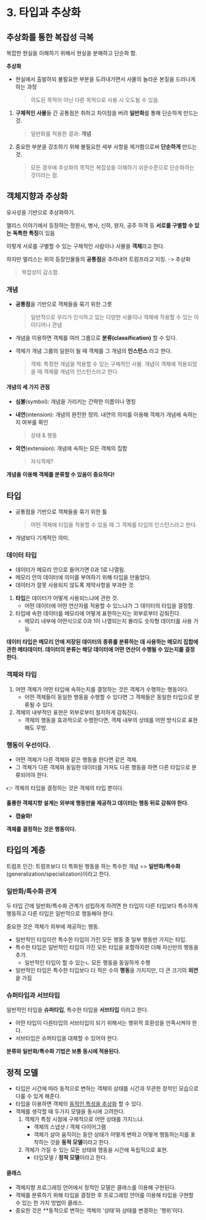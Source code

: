 # 3. 타입과 추상화

## 추상화를 통한 복잡성 극복

복잡한 현실을 이해하기 위해서 현실을 분해하고 단순화 함.

**추상화**

* 현실에서 출발하되 불필요한 부분을 도려내가면서 사물의 놀라운 본질을 드러나게 하는 과정

  > 의도된 목적이 아닌 다른 목적으로 사용 시 오도될 수 있음.

1. **구체적인 사물**들 간 공통점은 취하고 차이점을 버려 **일반화**를 통해 단순하게 만드는 것.

   > 일반화를 적용한 결과: **개념**

2. 중요한 부분을 강조하기 위해 불필요한 세부 사항을 제거함으로써 **단순하게** 만드는 것.

   > 모든 경우에 추상화의 목적은 복잡성을 이해하기 쉬운수준으로 단순화하는 것이라는 점.



## 객체지향과 추상화

유사성을 기반으로 추상화하기.

앨리스 이야기에서 등장하는 정원사, 병사, 신하, 왕자, 공주 하객 등 **서로를 구별할 수 있는 독특한 특징**이 있음

이렇게 서로를 구별할 수 있는 구체적인 사람이나 사물을 **객체**라고 한다.

하지만 앨리스는 위의 등장인물들의 **공통점**을 추려내어 트럼프라고 지칭. -> 추상화

> 복잡성이 감소함.



### 개념

* **공통점**을 기반으로 객체들을 묶기 위한 그릇

  > 일반적으로 우리가 인식하고 있는 다양한 사물이나 객체에 적용할 수 있는 아이디어나 관념

* 개념을 이용하면 객체를 여러 그룹으로 **분류(classification)** 할 수 있다.

* 객체가 개념 그룹의 일원이 될 때 객체를 그 개념의 **인스턴스** 라고 한다.

  > 객체: 특정한 개념을 적용할 수 있는 구체적인 사물. 개념이 객체에 적용되었을 때 객체를 개념의 인스턴스라고 한다.



#### 개념의 세 가지 관점

* **심볼**(symbol): 개념을 가리키는 간략한 이름이나 명칭

* **내연**(intension): 개념의 완전한 정의. 내연의 의미를 이용해 객체가 개념에 속하는지 여부를 확인

  > 상태 & 행동

* **외연**(extension): 개념에 속하는 모든 객체의 집합

  > 자식객체?

**개념을 이용해 객체를 분류할 수 있음이 중요하다!**



## 타입

* 공통점을 기반으로 객체들을 묶기 위한 틀

  > 어떤 객체에 타입을 적용할 수 있을 때 그 객체를 타입의 인스턴스라고 한다.

* 개념보다 기계적인 의미.



### 데이터 타입

* 데이터가 메모리 안으로 들어가면 0과 1로 나열됨.
* 메모리 안의 데이터에 의미를 부여하기 위해 타입을 만들었다.
* 데이터가 잘못 사용되지 않도록 제약사항을 부과한 것.

1. **타입**은 데이터가 어떻게 사용되느냐에 관한 것.
   * 어떤 데이터에 어떤 연산자를 적용할 수 있느냐가 그 데이터의 타입을 결정함.
2. 타입에 속한 데이터를 메모리에 어떻게 표한하는지는 외부로부터 감춰진다.
   * 메모리 내부에 어떤식으로 0과 1이 나열되는지 몰라도 숫자형 데이터를 사용 가능.

**데이터 타입은 메모리 안에 저장된 데이터의 종류를 분류하는 데 사용하는 메모리 집합에 관한 메타데이터. 데이터의 분류는 해당 데이터에 어떤 연산이 수행될 수 있는지를 결정한다.**



### 객체와 타입

1. 어떤 객체가 어떤 타입에 속하는지를 결정하는 것은 객체가 수행하는 행동이다.
   * 어떤 객체들이 동일한 행동을 수행할 수 있다면 그 객체들은 동일한 타입으로 분류될 수 있다.
2. 객체의 내부적인 표현은 외부로부터 철저하게 감춰진다.
   * 객체의 행동을 효과적으로 수행한다면, 객체 내부의 상태를 어떤 방식으로 표현해도 무방.



### 행동이 우선이다.

* 어떤 객체가 다른 객체와 같은 행동을 한다면 같은 객체.
* 그 객체가 다른 객체와 동일한 데이터를 가져도 다른 행동을 하면 다른 타입으로 분류되어야 한다.

👉 객체의 타입을 결정하는 것은 객체의 타입 뿐이다.



**훌륭한 객체지향 설계는 외부에 행동만을 제공하고 데이터는 행동 뒤로 감춰야 한다.**

* **캡슐화!**

**객체를 결정하는 것은 행동이다.**



## 타입의 계층

트럼프 인간: 트럼프보다 더 특화된 행동을 하는 특수한 개념 => **일반화/특수화**(generalization/specialization)이라고 한다.



### 일반화/특수화 관계

두 타입 간에 일반화/특수화 관계가 성립하게 하려면  한 타입이 다른 타입보다 특수하게 행동하고 다른 타입은 일반적으로 행동해야 한다.

중요한 것은 객체가 외부에 제공하는 행동.



* 일반적인 타입이란 특수한 타입이 가진 모든 행동 중 일부 행동만 가지는 타입.
* 특수한 타입은 일반적인 타입이 가진 모든 타입을 포함하지만 더해 자신만의 행동을 추가.
  * 일반적인 타입이 할 수 있는ㄴ 모든 행동을 동일하게 수행
* 일반적인 타입은 특수한 타입보다 더 적은 수의 **행동**을 가지지만, 더 큰 크기의 **외연**을 가짐



### 슈퍼타입과 서브타입 

일반적인 타입을 **슈퍼타입**, 특수한 타입을 **서브타입** 이라고 한다.

* 어떤 타입이 다른타입의 서브타입이 되기 위해서는 행위적 호환성을 만족시켜야 한다.
* 서브타입은 슈퍼타입을 대체할 수 있어야 한다.



**분류와 일반화/특수화 기법은 보통 동시에 적용된다.**



## 정적 모델

* 타입은 시간에 따라 동적으로 변하는 객체의 상태를 시간과 무관한 정적인 모습으로 다룰 수 있게 해준다.
* 타입을 이용하면 객체의 <u>동적인 특성을 추상화</u> 할 수 있다.
* 객체를 생각할 때 두가지 모델을 동시에 고려한다.
  1. 객체가 특정 시점에 구체적으로 어떤 상태를 가지느냐.
     * 객체의 스냅샷 / 객체 다이어그램
     * 객체가 살아 움직이는 동안 상태가 어떻게 변하고 어떻게 행동하는지를 포착하는 것을 **동적 모델**이라고 한다.
  2. 객체가 가질 수 있는 모든 상태와 행동을 시간에 독립적으로 표현.
     * 타입모델 / **정적 모델**이라고 한다.

#### 클래스

* 객체지향 프로그래밍 언어에서 정적인 모델은 클래스를 이용해 구현된다.
* 객체를 분류하기 위해 타입을 결정한 후 프로그래밍 언어를 이용해 타입을 구현할 수 있는 한 가지 방법이 클래스.
* 중요한 것은 **동적으로 변하는 객체의 '상태'와 상태를 변경하는 '행위'이다.











